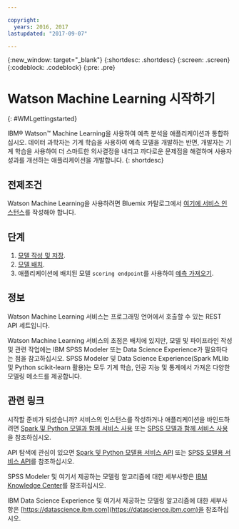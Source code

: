 ```yaml
---

copyright:
  years: 2016, 2017
lastupdated: "2017-09-07"

---
```


<!-- Common attributes used in the template are defined as follows: -->
{:new_window: target="_blank"}
{:shortdesc: .shortdesc}
{:screen: .screen}
{:codeblock: .codeblock}
{:pre: .pre}

# Watson Machine Learning 시작하기
{: #WMLgettingstarted}

IBM® Watson™ Machine Learning을 사용하여 예측 분석을 애플리케이션과 통합하십시오. 데이터 과학자는 기계 학습을 사용하여 예측 모델을 개발하는 반면, 개발자는 기계 학습을 사용하여 더 스마트한 의사결정을 내리고 까다로운 문제점을 해결하며 사용자 성과를 개선하는 애플리케이션을 개발합니다.
{: shortdesc}

## 전제조건

Watson Machine Learning을 사용하려면 Bluemix 카탈로그에서 [여기에 서비스 인스턴스](https://console.bluemix.net/catalog/services/ibm-watson-machine-learning/)를 작성해야 합니다.

## 단계

1. [모델 작성 및 저장](pm_custom_models.html).
2. [모델 배치](pm_service_api_spark_online.html).
3. 애플리케이션에 배치된 모델 `scoring endpoint`를 사용하여 [예측 가져오기](pm_service_api_spark_building.html).

## 정보

Watson Machine Learning 서비스는 프로그래밍 언어에서 호출할 수 있는
REST API 세트입니다. 

Watson Machine Learning 서비스의 초점은
배치에 있지만, 모델 및 파이프라인 작성 및 관련 작업에는 IBM SPSS Modeler 또는
Data Science Experience가 필요하다는 점을 참고하십시오. SPSS Modeler 및 Data Science Experience(Spark MLlib 및 Python scikit-learn 활용)는 모두 기계 학습, 인공 지능 및 통계에서 가져온 다양한 모델링 메소드를 제공합니다. 

## 관련 링크

시작할 준비가 되셨습니까? 서비스의 인스턴스를 작성하거나 애플리케이션을
바인드하려면 [Spark 및 Python 모델과 함께 서비스 사용](using_pm_service_dsx.html) 또는
[SPSS 모델과 함께 서비스 사용](using_pm_service.html)을 참조하십시오.

API 탐색에 관심이 있으면 [Spark 및 Python 모델용 서비스 API](pm_service_api_spark.html) 또는 [SPSS 모델용
서비스 API](pm_service_api_spss.html)를 참조하십시오.

SPSS Modeler 및 여기서 제공하는 모델링 알고리즘에 대한 세부사항은
[IBM Knowledge Center](https://www.ibm.com/support/knowledgecenter/SS3RA7)를 참조하십시오. 

IBM Data Science Experience 및 여기서 제공하는 모델링 알고리즘에 대한 세부사항은 [https://datascience.ibm.com](https://datascience.ibm.com)을 참조하십시오. 
